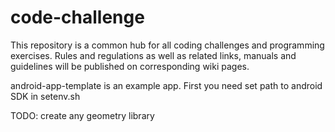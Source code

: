 # code-challenge
This repository is a common hub for all coding challenges and programming exercises. Rules and regulations as well as related links, manuals and guidelines will be published on corresponding wiki pages.

android-app-template is an example app. First you need set path to android SDK in setenv.sh

TODO: create any geometry library


